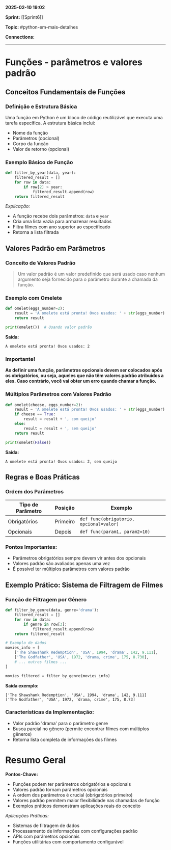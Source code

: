 
**2025-02-10 19:02**

**Sprint:** [[Sprint6]]

**Topic:** #python-em-mais-detalhes 

**Connections:** 

---
# **Funções - parâmetros e valores padrão**

## Conceitos Fundamentais de Funções

### Definição e Estrutura Básica
Uma função em Python é um bloco de código reutilizável que executa uma tarefa específica. A estrutura básica inclui:
- Nome da função
- Parâmetros (opcional)
- Corpo da função
- Valor de retorno (opcional)

### Exemplo Básico de Função
```python
def filter_by_year(data, year):
    filtered_result = []
    for row in data:
        if row[2] > year:
            filtered_result.append(row)
    return filtered_result
```

*Explicação:*
- A função recebe dois parâmetros: `data` e `year`
- Cria uma lista vazia para armazenar resultados
- Filtra filmes com ano superior ao especificado
- Retorna a lista filtrada

## Valores Padrão em Parâmetros

### Conceito de Valores Padrão
> Um valor padrão é um valor predefinido que será usado caso nenhum argumento seja fornecido para o parâmetro durante a chamada da função.

### Exemplo com Omelete
```python
def omelet(eggs_number=2):
    result = 'A omelete está pronta! Ovos usados: ' + str(eggs_number)
    return result

print(omelet())  # Usando valor padrão
```

**Saída:**
```
A omelete está pronta! Ovos usados: 2
```

### **Importante!**
**Ao definir uma função, parâmetros opcionais devem ser colocados após os obrigatórios, ou seja, aqueles que não têm valores padrão atribuídos a eles. Caso contrário, você vai obter um erro quando chamar a função.**
### Múltiplos Parâmetros com Valores Padrão
```python
def omelet(cheese, eggs_number=2):
    result = 'A omelete está pronta! Ovos usados: ' + str(eggs_number)
    if cheese == True:
        result = result + ', com queijo'
    else:
        result = result + ', sem queijo'
    return result

print(omelet(False))
```

**Saída:**
```
A omelete está pronta! Ovos usados: 2, sem queijo
```

## Regras e Boas Práticas

### Ordem dos Parâmetros
| Tipo de Parâmetro | Posição | Exemplo |
|-------------------|----------|---------|
| Obrigatórios | Primeiro | `def func(obrigatorio, opcional=valor)` |
| Opcionais | Depois | `def func(param1, param2=10)` |

### Pontos Importantes:
- Parâmetros obrigatórios sempre devem vir antes dos opcionais
- Valores padrão são avaliados apenas uma vez
- É possível ter múltiplos parâmetros com valores padrão

## Exemplo Prático: Sistema de Filtragem de Filmes

### Função de Filtragem por Gênero
```python
def filter_by_genre(data, genre='drama'):
    filtered_result = []
    for row in data:
        if genre in row[3]:
            filtered_result.append(row)
    return filtered_result

# Exemplo de dados
movies_info = [
    ['The Shawshank Redemption', 'USA', 1994, 'drama', 142, 9.111],
    ['The Godfather', 'USA', 1972, 'drama, crime', 175, 8.730],
    # ... outros filmes ...
]

movies_filtered = filter_by_genre(movies_info)
```

**Saída exemplo:**
```
['The Shawshank Redemption', 'USA', 1994, 'drama', 142, 9.111]
['The Godfather', 'USA', 1972, 'drama, crime', 175, 8.73]
```

### Características da Implementação:
- Valor padrão 'drama' para o parâmetro genre
- Busca parcial no gênero (permite encontrar filmes com múltiplos gêneros)
- Retorna lista completa de informações dos filmes

# Resumo Geral

**Pontos-Chave:**
- Funções podem ter parâmetros obrigatórios e opcionais
- Valores padrão tornam parâmetros opcionais
- A ordem dos parâmetros é crucial (obrigatórios primeiro)
- Valores padrão permitem maior flexibilidade nas chamadas de função
- Exemplos práticos demonstram aplicações reais do conceito

*Aplicações Práticas:*
- Sistemas de filtragem de dados
- Processamento de informações com configurações padrão
- APIs com parâmetros opcionais
- Funções utilitárias com comportamento configurável










